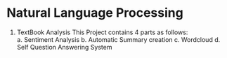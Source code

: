 # Natural Language Processing
 
 1. TextBook Analysis
    This Project contains 4 parts as follows:    
      a. Sentiment Analysis
      b. Automatic Summary creation
      c. Wordcloud
      d. Self Question Answering System
